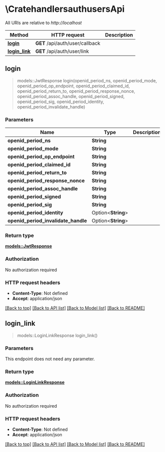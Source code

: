# \CratehandlersauthusersApi

All URIs are relative to *http://localhost*

Method | HTTP request | Description
------------- | ------------- | -------------
[**login**](CratehandlersauthusersApi.md#login) | **GET** /api/auth/user/callback | 
[**login_link**](CratehandlersauthusersApi.md#login_link) | **GET** /api/auth/user/link | 



## login

> models::JwtResponse login(openid_period_ns, openid_period_mode, openid_period_op_endpoint, openid_period_claimed_id, openid_period_return_to, openid_period_response_nonce, openid_period_assoc_handle, openid_period_signed, openid_period_sig, openid_period_identity, openid_period_invalidate_handle)


### Parameters


Name | Type | Description  | Required | Notes
------------- | ------------- | ------------- | ------------- | -------------
**openid_period_ns** | **String** |  | [required] |
**openid_period_mode** | **String** |  | [required] |
**openid_period_op_endpoint** | **String** |  | [required] |
**openid_period_claimed_id** | **String** |  | [required] |
**openid_period_return_to** | **String** |  | [required] |
**openid_period_response_nonce** | **String** |  | [required] |
**openid_period_assoc_handle** | **String** |  | [required] |
**openid_period_signed** | **String** |  | [required] |
**openid_period_sig** | **String** |  | [required] |
**openid_period_identity** | Option<**String**> |  |  |
**openid_period_invalidate_handle** | Option<**String**> |  |  |

### Return type

[**models::JwtResponse**](JwtResponse.md)

### Authorization

No authorization required

### HTTP request headers

- **Content-Type**: Not defined
- **Accept**: application/json

[[Back to top]](#) [[Back to API list]](../README.md#documentation-for-api-endpoints) [[Back to Model list]](../README.md#documentation-for-models) [[Back to README]](../README.md)


## login_link

> models::LoginLinkResponse login_link()


### Parameters

This endpoint does not need any parameter.

### Return type

[**models::LoginLinkResponse**](LoginLinkResponse.md)

### Authorization

No authorization required

### HTTP request headers

- **Content-Type**: Not defined
- **Accept**: application/json

[[Back to top]](#) [[Back to API list]](../README.md#documentation-for-api-endpoints) [[Back to Model list]](../README.md#documentation-for-models) [[Back to README]](../README.md)

